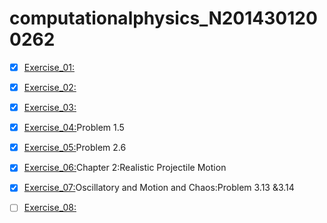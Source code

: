 # computationalphysics_N2014301200262
- [x] [Exercise_01:](https://github.com/xiongpeiyu/computationalphysics_N2014301200262/edit/master/README.md)
  
- [x] [Exercise_02:](https://www.zybuluo.com/peiyu/note/503102)
  
- [x] [Exercise_03:](https://www.zybuluo.com/peiyu/note/512685)
  
- [x] [Exercise_04:](https://www.zybuluo.com/peiyu/note/524578)Problem 1.5
  
- [x] [Exercise_05:](https://www.zybuluo.com/peiyu/note/533883)Problem 2.6
  
- [x] [Exercise_06:](https://www.zybuluo.com/peiyu/note/541764)Chapter 2:Realistic Projectile Motion
  
- [x] [Exercise_07:](https://www.zybuluo.com/peiyu/note/550179)Oscillatory and Motion and Chaos:Problem 3.13 &3.14
  
- [ ] [Exercise_08:](https://github.com/xiongpeiyu/computationalphysics_N2014301200262/edit/master/README.md)
